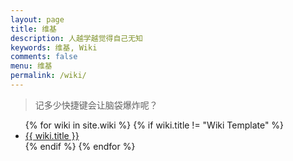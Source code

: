 ```yaml
---
layout: page
title: 维基
description: 人越学越觉得自己无知
keywords: 维基, Wiki
comments: false
menu: 维基
permalink: /wiki/
---
```


> 记多少快捷键会让脑袋爆炸呢？

<ul class="listing">
{% for wiki in site.wiki %}
{% if wiki.title != "Wiki Template" %}
<li class="listing-item"><a href="{{ wiki.url }}">{{ wiki.title }}</a></li>
{% endif %}
{% endfor %}
</ul>
